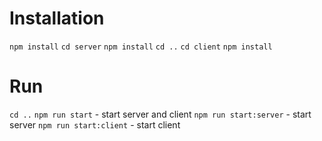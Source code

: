 # Installation

`npm install`
`cd server`
`npm install`
`cd ..`
`cd client`
`npm install`

# Run

`cd ..`
`npm run start` - start server and client
`npm run start:server` - start server
`npm run start:client` - start client
